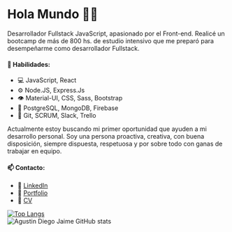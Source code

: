 <h1>Hola Mundo 🙋‍♂️</h1>

<p>Desarrollador Fullstack JavaScript, apasionado por el Front-end. Realicé un bootcamp de más de 800 hs. de estudio intensivo que me preparó para desempeñarme como desarrollador Fullstack.</p>

<h4>🧠 Habilidades:</h4>
<ul>
  <li>💻 JavaScript, React</li>
  <li>⚙️ Node.JS, Express.Js</li>
  <li>👁️ Material-UI, CSS, Sass, Bootstrap</li>
  <li>💽 PostgreSQL, MongoDB, Firebase</li>
  <li>💬 Git, SCRUM, Slack, Trello</li>
</ul>

<p>Actualmente estoy buscando mi primer oportunidad que ayuden a mi desarrollo personal. Soy una persona proactiva, creativa, con buena disposición, siempre dispuesta, respetuosa y por sobre todo con ganas de trabajar en equipo.</p>

<h4>📫 Contacto:</h4>
<ul>
  <li>📧 <a href='https://www.linkedin.com/in/agustin-diego-jaime-4033041b7/'> LinkedIn </a> </li>
  <li>💼 <a href='https://agustin-d-jaime.netlify.app/'> Portfolio </a> </li>
  <li>📜 <a href='https://drive.google.com/file/d/1d67Fcnu_fGYWfW2Zy49xLWYdQUWUWilR/view'> CV </a> </li>
</ul>

[![Top Langs](https://github-readme-stats.vercel.app/api/top-langs/?username=AgustinJaime99&layout=compact&theme=graywhite)](https://github.com/JehhS/github-readme-stats)
</br>
![Agustin Diego Jaime GitHub stats](https://github-readme-stats.vercel.app/api?username=agustinjaime99&show_icons=true&theme=radical&hide=issues,prs)
